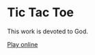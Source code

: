 # Tic Tac Toe

This work is devoted to God.

[Play online](https://sanjosolutions.github.io/tic-tac-toe/)
